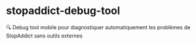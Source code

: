 # stopaddict-debug-tool
🔍 Debug tool mobile pour diagnostiquer automatiquement les problèmes de StopAddict sans outils externes
